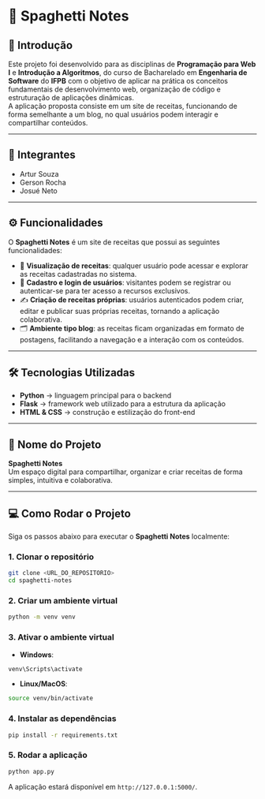 # 🍝 Spaghetti Notes

## 📖 Introdução  
Este projeto foi desenvolvido para as disciplinas de **Programação para Web I** e **Introdução a Algoritmos**, do curso de Bacharelado em **Engenharia de Software** do **IFPB** com o objetivo de aplicar na prática os conceitos fundamentais de desenvolvimento web, organização de código e estruturação de aplicações dinâmicas.  
A aplicação proposta consiste em um site de receitas, funcionando de forma semelhante a um blog, no qual usuários podem interagir e compartilhar conteúdos.

---

## 👥 Integrantes  
- Artur Souza  
- Gerson Rocha  
- Josué Neto  

---

## ⚙️ Funcionalidades  
O **Spaghetti Notes** é um site de receitas que possui as seguintes funcionalidades:  

- 📌 **Visualização de receitas**: qualquer usuário pode acessar e explorar as receitas cadastradas no sistema.  
- 🔑 **Cadastro e login de usuários**: visitantes podem se registrar ou autenticar-se para ter acesso a recursos exclusivos.  
- ✍️ **Criação de receitas próprias**: usuários autenticados podem criar, editar e publicar suas próprias receitas, tornando a aplicação colaborativa.  
- 🗂️ **Ambiente tipo blog**: as receitas ficam organizadas em formato de postagens, facilitando a navegação e a interação com os conteúdos.  

---

## 🛠️ Tecnologias Utilizadas  
- **Python** → linguagem principal para o backend  
- **Flask** → framework web utilizado para a estrutura da aplicação  
- **HTML & CSS** → construção e estilização do front-end  

---

## 🚀 Nome do Projeto  
**Spaghetti Notes**  
Um espaço digital para compartilhar, organizar e criar receitas de forma simples, intuitiva e colaborativa.

---

## 💻 Como Rodar o Projeto

Siga os passos abaixo para executar o **Spaghetti Notes** localmente:

### 1. Clonar o repositório
```bash
git clone <URL_DO_REPOSITORIO>
cd spaghetti-notes
````

### 2. Criar um ambiente virtual

```bash
python -m venv venv
```

### 3. Ativar o ambiente virtual

* **Windows**:

```bash
venv\Scripts\activate
```

* **Linux/MacOS**:

```bash
source venv/bin/activate
```

### 4. Instalar as dependências

```bash
pip install -r requirements.txt
```

### 5. Rodar a aplicação

```bash
python app.py
```

A aplicação estará disponível em `http://127.0.0.1:5000/`.
